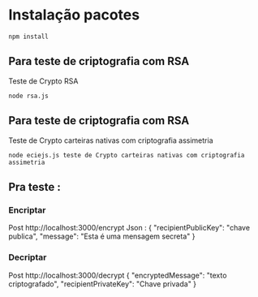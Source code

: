# Instalação pacotes
```
npm install
```

## Para teste de criptografia com RSA
Teste de Crypto RSA
```
node rsa.js
```
## Para teste de criptografia com RSA
Teste de Crypto carteiras nativas com criptografia assimetria
```
node eciejs.js teste de Crypto carteiras nativas com criptografia assimetria
```

## Pra teste : 

### Encriptar
Post http://localhost:3000/encrypt
Json : 
{
  "recipientPublicKey": "chave publica",
  "message": "Esta é uma mensagem secreta"
}

### Decriptar
Post http://localhost:3000/decrypt
{
  "encryptedMessage": "texto criptografado",
	 "recipientPrivateKey": "Chave privada"
}
